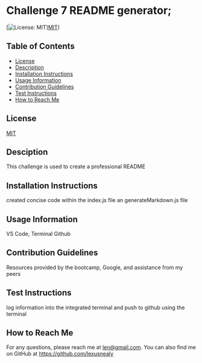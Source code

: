 # Challenge 7 README generator;


[![License: MIT](https://img.shields.io/badge/License-MIT-yellow.svg)][MIT](https://opensource.org/licenses/MIT))

## Table of Contents
- [License](#license)
- [Description](#description)
- [Installation Instructions](#installation-instructions)
- [Usage Information](#usage-information)
- [Contribution Guidelines](#contribution-guidelines)
- [Test Instructions](#test-instructions)
- [How to Reach Me](#how-to-reach-me)

## License
[MIT](https://opensource.org/licenses/MIT)

## Desciption
This challenge is used to create a professional README

## Installation Instructions
created concise code within the index.js file an generateMarkdown.js file

## Usage Information
VS Code, Terminal Github

## Contribution Guidelines
Resources provided by the bootcamp, Google, and assistance from my peers

## Test Instructions
log information into the integrated terminal and push to github using the terminal

## How to Reach Me
For any questions, please reach me at len@gmail.com. You can also find me on GitHub at https://github.com/lexusnealy 

  